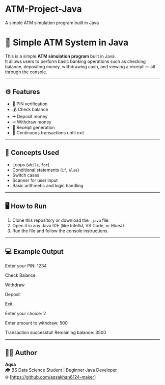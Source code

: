 # ATM-Project-Java
A simple ATM simulation program built in Java

# 🏧 Simple ATM System in Java

This is a simple **ATM simulation program** built in Java.  
It allows users to perform basic banking operations such as checking balance, depositing money, withdrawing cash, and viewing a receipt — all through the console.

---

## ⚙️ Features
- 🔑 PIN verification  
- 💰 Check balance  
- ➕ Deposit money  
- ➖ Withdraw money  
- 🧾 Receipt generation  
- 🔁 Continuous transactions until exit  

---

## 🧠 Concepts Used
- Loops (`while`, `for`)  
- Conditional statements (`if`, `else`)  
- Switch cases  
- Scanner for user input  
- Basic arithmetic and logic handling  

---

## 🖥️ How to Run
1. Clone this repository or download the `.java` file.
2. Open it in any Java IDE (like IntelliJ, VS Code, or BlueJ).
3. Run the file and follow the console instructions.

---

## 💻 Example Output
Enter your PIN: 1234

Check Balance

Withdraw

Deposit

Exit

Enter your choice: 2

Enter amount to withdraw: 500

Transaction successful! Remaining balance: 3500


---

## 👩‍💻 Author
**Aqsa**  
🎓 BS Data Science Student | Beginner Java Developer  
🌐 [https://github.com/aqsakhan6124-maker]
